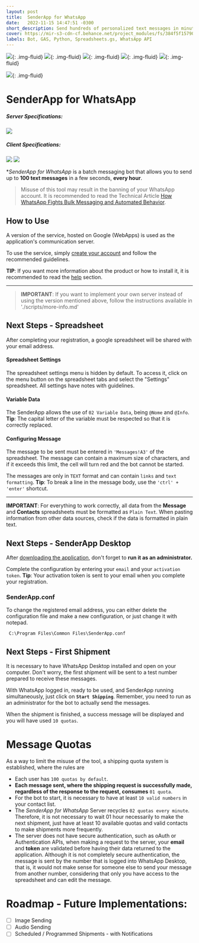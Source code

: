 ```yaml
---
layout: post
title:  SenderApp for WhatsApp
date:   2022-11-15 14:47:51 -0300
short_description: Send hundreds of personalized text messages in minutes without adding contacts to your mobile device with SenderApp for WhatsApp.
cover: https://mir-s3-cdn-cf.behance.net/project_modules/fs/384f5f157902067.63815a43aa8e8.png
labels: Bot, GAS, Python, Spreadsheets.gs, WhatsApp API
---
```



![](https://mir-s3-cdn-cf.behance.net/project_modules/fs/3c18ec157902067.63815a43a623d.png){: .img-fluid}
![](https://mir-s3-cdn-cf.behance.net/project_modules/fs/4c62a7157902067.63815a43a9672.png){: .img-fluid}
![](https://mir-s3-cdn-cf.behance.net/project_modules/fs/cd92bc157902067.63815a43a8524.png){: .img-fluid}
![](https://mir-s3-cdn-cf.behance.net/project_modules/fs/88b3a8157902067.63815a43a7426.png){: .img-fluid}
![](https://mir-s3-cdn-cf.behance.net/project_modules/fs/0f5063157902067.63815a43a3f17.png){: .img-fluid}
<!-- ![](https://mir-s3-cdn-cf.behance.net/project_modules/fs/79736e157902067.63815a43a50ac.png){: .img-fluid} -->
![](https://mir-s3-cdn-cf.behance.net/project_modules/fs/d4837c157902067.63815a43aba5f.png){: .img-fluid}

# SenderApp for WhatsApp

##### Server Specifications:  
![](https://img.shields.io/static/v1?label=Hosted%20on&message=Google%20Apps%20Scripts%20%2F%20Google%20Cloud%20Project&color=important)

##### Client Specifications:
![](https://img.shields.io/static/v1?label=SenderApp&message=v1.1&color=blue) ![](https://img.shields.io/static/v1?label=Python&message=v.3.7&color=brightgreen)


**SenderApp for WhatsApp* is a batch messaging bot that allows you to send up to **100 text messages** in a few seconds, **every hour**.

> Misuse of this tool may result in the banning of your WhatsApp account. It is recommended to read the Technical Article [How WhatsApp Fights Bulk Messaging and Automated Behavior](https://scontent.fgpb4-1.fna.fbcdn.net/v/t39.8562-6/299842918_397263792546125_6219151513993243581_n.pdf?_nc_cat=107&ccb=1-7&_nc_sid=ae5e01&_nc_ohc=Rmmm-0GP-bIAX_2WITo&_nc_ht=scontent.fgpb4-1.fna&oh=00_AfCAG5ZpQQEYz8hy2L-Ca2bHU8bU3jwmRYomsLcgehQ8og&oe=636A5C8A).

## How to Use

A version of the service, hosted on Google (WebApps) is used as the application's communication server.

To use the service, simply [create your account](https://script.google.com/macros/s/AKfycbyyVrXZ2nmgwuPBcrrL2OWQWVbLKf_PkVWNIXT_kZ4UAgkhk0HrGxm7MgvxVtMx9PePjg/exec?a=r) and follow the recommended guidelines.

**TIP**: If you want more information about the product or how to install it, it is recommended to read the [help](https://script.google.com/macros/s/AKfycbyyVrXZ2nmgwuPBcrrL2OWQWVbLKf_PkVWNIXT_kZ4UAgkhk0HrGxm7MgvxVtMx9PePjg/exec?a=h) section.

---

> **IMPORTANT**: If you want to implement your own server instead of using the version mentioned above, follow the instructions available in './scripts/more-info.md'

## Next Steps - Spreadsheet

After completing your registration, a google spreadsheet will be shared with your email address.

#### Spreadsheet Settings
The spreadsheet settings menu is hidden by default. To access it, click on the menu button on the spreadsheet tabs and select the "Settings" spreadsheet. All settings have notes with guidelines.

#### Variable Data
The SenderApp allows the use of `02 Variable Data`, being `@Nome` and `@Info`.
**Tip**: The capital letter of the variable must be respected so that it is correctly replaced.

#### Configuring Message
The message to be sent must be entered in `'Messages!A3'` of the spreadsheet.
The message can contain a maximum size of characters, and if it exceeds this limit, the cell will turn red and the bot cannot be started.

The messages are only in `TEXT` format and can contain `links` and `text formatting`.
**Tip**: To break a line in the message body, use the `'ctrl' + 'enter'` shortcut.

---

**IMPORTANT**: For everything to work correctly, all data from the **Message** and **Contacts** spreadsheets must be formatted as `Plain Text`. When pasting information from other data sources, check if the data is formatted in plain text.


 ## Next Steps - SenderApp Desktop

After [downloading the application](https://mega.nz/file/xcpnkZqb#stGI2EibhJ7b3rmou6reKFLXrxI5cpuy6v6alyDV8kU), don't forget to **run it as an administrator.**

Complete the configuration by entering your `email` and your `activation token`.
**Tip**: Your activation token is sent to your email when you complete your registration.

### SenderApp.conf
To change the registered email address, you can either delete the configuration file and make a new configuration, or just change it with notepad.

     C:\Program Files\Common Files\SenderApp.conf

## Next Steps - First Shipment

It is necessary to have WhatsApp Desktop installed and open on your computer.
Don't worry, the first shipment will be sent to a test number prepared to receive these messages.

With WhatsApp logged in, ready to be used, and SenderApp running simultaneously, just click on **`Start Shipping`**. Remember, you need to run as an administrator for the bot to actually send the messages.

When the shipment is finished, a success message will be displayed and you will have used `10 quotas`.

# Message Quotas
As a way to limit the misuse of the tool, a shipping quota system is established, where the rules are
- Each user has `100 quotas by default`.
- **Each message sent, where the shipping request is successfully made, regardless of the response to the request, consumes** `01 quota`.
- For the bot to start, it is necessary to have at least `10 valid numbers` in your contact list.
- The *SenderApp for WhatsApp* Server recycles `02 quotas every minute`. Therefore, it is not necessary to wait 01 hour necessarily to make the next shipment, just have at least 10 available quotas and valid contacts to make shipments more frequently.
- The server does not have secure authentication, such as oAuth or Authentication APIs, when making a request to the server, your **email** and **token** are validated before having their data returned to the application. Although it is not completely secure authentication, the message is sent by the number that is logged into WhatsApp Desktop, that is, it would not make sense for someone else to send your message from another number, considering that only you have access to the spreadsheet and can edit the message.


# Roadmap - Future Implementations:

 - [ ] Image Sending
 - [ ] Audio Sending
 - [ ] Scheduled / Programmed Shipments - with Notifications
